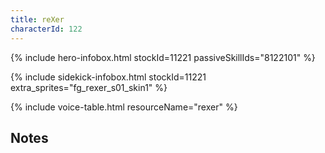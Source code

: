 ```yaml
---
title: reXer
characterId: 122
---
```


{% include hero-infobox.html stockId=11221 passiveSkillIds="8122101" %}

{% include sidekick-infobox.html stockId=11221 extra_sprites="fg_rexer_s01_skin1" %}

{% include voice-table.html resourceName="rexer"
%}

## Notes
